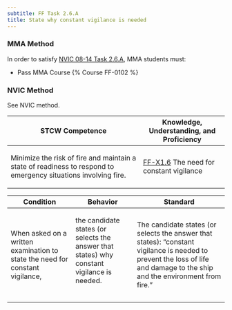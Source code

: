 ```yaml
---
subtitle: FF Task 2.6.A 
title: State why constant vigilance is needed
---
```



### MMA Method

In order to satisfy  [NVIC 08-14  Task  2.6.A](/stcw23/assets/images/nvic-08-14.pdf), MMA students must:

* Pass MMA Course {% Course FF-0102 %}


### NVIC Method

<a onclick="togglevisibility('nvic_methods')" >See NVIC method.</a>

<div id='nvic_methods' class='hide'>

<table>
<thead>
<tr>
<th class='forty'> STCW Competence </th>
<th class='sixty'> Knowledge, Understanding, and Proficiency </th>
</tr>
</thead>




<tbody>
<tr><td markdown='1'>

Minimize the risk of fire and maintain a state of readiness to respond to emergency situations involving fire.

</td><td markdown='1'>

[FF-X1.6](../../tables/612.html#FF-X1.6) The need for constant vigilance

</td></tr>


</tbody>
</table>


<table>
<thead>
<tr><th class='twenty'>  Condition </th><th class='twenty'> Behavior </th><th  class='sixty'>Standard </th></tr>
</thead>
<tbody >



<tr><td markdown='1'>

When asked on a written examination to state the need for constant vigilance,

</td><td markdown='1'>

the candidate states (or selects the answer that states) why constant vigilance is needed.

<br>

<div class="tooltip">
<span class="tooltiptext">
</span>
</div>


</td><td markdown='1'>

The candidate states (or selects the answer that states): “constant vigilance is needed to prevent the loss of life and damage to the ship and the environment from fire.”

</td></tr>
</tbody>
</table>
</div>
